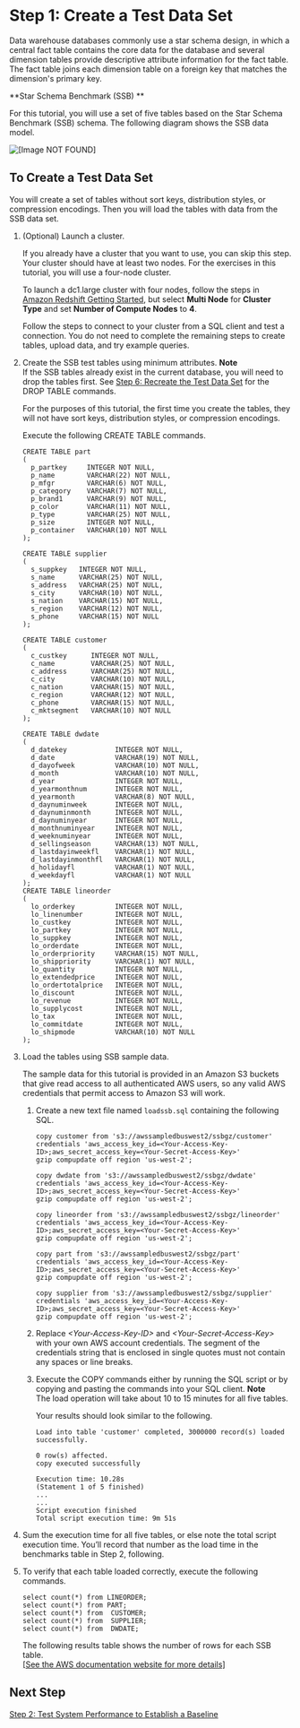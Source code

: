 # Step 1: Create a Test Data Set<a name="tutorial-tuning-tables-create-test-data"></a>

Data warehouse databases commonly use a star schema design, in which a central fact table contains the core data for the database and several dimension tables provide descriptive attribute information for the fact table\. The fact table joins each dimension table on a foreign key that matches the dimension's primary key\. 

**Star Schema Benchmark \(SSB\) **

For this tutorial, you will use a set of five tables based on the Star Schema Benchmark \(SSB\) schema\. The following diagram shows the SSB data model\. 

![\[Image NOT FOUND\]](http://docs.aws.amazon.com/redshift/latest/dg/images/tutorial-optimize-tables-ssb-data-model.png)

## To Create a Test Data Set<a name="tutorial-tuning-tables-to-create-test-data"></a>

You will create a set of tables without sort keys, distribution styles, or compression encodings\. Then you will load the tables with data from the SSB data set\.

1. \(Optional\) Launch a cluster\.

   If you already have a cluster that you want to use, you can skip this step\. Your cluster should have at least two nodes\. For the exercises in this tutorial, you will use a four\-node cluster\.

   To launch a dc1\.large cluster with four nodes, follow the steps in [Amazon Redshift Getting Started](http://docs.aws.amazon.com/redshift/latest/gsg/), but select **Multi Node** for **Cluster Type** and set **Number of Compute Nodes** to **4**\.

   Follow the steps to connect to your cluster from a SQL client and test a connection\. You do not need to complete the remaining steps to create tables, upload data, and try example queries\. 

1. Create the SSB test tables using minimum attributes\.
**Note**  
If the SSB tables already exist in the current database, you will need to drop the tables first\. See [Step 6: Recreate the Test Data Set](tutorial-tuning-tables-recreate-test-data.md) for the DROP TABLE commands\.

   For the purposes of this tutorial, the first time you create the tables, they will not have sort keys, distribution styles, or compression encodings\. 

   Execute the following CREATE TABLE commands\. 

   ```
   CREATE TABLE part 
   (
     p_partkey     INTEGER NOT NULL,
     p_name        VARCHAR(22) NOT NULL,
     p_mfgr        VARCHAR(6) NOT NULL,
     p_category    VARCHAR(7) NOT NULL,
     p_brand1      VARCHAR(9) NOT NULL,
     p_color       VARCHAR(11) NOT NULL,
     p_type        VARCHAR(25) NOT NULL,
     p_size        INTEGER NOT NULL,
     p_container   VARCHAR(10) NOT NULL
   );
   
   CREATE TABLE supplier 
   (
     s_suppkey   INTEGER NOT NULL,
     s_name      VARCHAR(25) NOT NULL,
     s_address   VARCHAR(25) NOT NULL,
     s_city      VARCHAR(10) NOT NULL,
     s_nation    VARCHAR(15) NOT NULL,
     s_region    VARCHAR(12) NOT NULL,
     s_phone     VARCHAR(15) NOT NULL
   );
   
   CREATE TABLE customer 
   (
     c_custkey      INTEGER NOT NULL,
     c_name         VARCHAR(25) NOT NULL,
     c_address      VARCHAR(25) NOT NULL,
     c_city         VARCHAR(10) NOT NULL,
     c_nation       VARCHAR(15) NOT NULL,
     c_region       VARCHAR(12) NOT NULL,
     c_phone        VARCHAR(15) NOT NULL,
     c_mktsegment   VARCHAR(10) NOT NULL
   );
   
   CREATE TABLE dwdate 
   (
     d_datekey            INTEGER NOT NULL,
     d_date               VARCHAR(19) NOT NULL,
     d_dayofweek          VARCHAR(10) NOT NULL,
     d_month              VARCHAR(10) NOT NULL,
     d_year               INTEGER NOT NULL,
     d_yearmonthnum       INTEGER NOT NULL,
     d_yearmonth          VARCHAR(8) NOT NULL,
     d_daynuminweek       INTEGER NOT NULL,
     d_daynuminmonth      INTEGER NOT NULL,
     d_daynuminyear       INTEGER NOT NULL,
     d_monthnuminyear     INTEGER NOT NULL,
     d_weeknuminyear      INTEGER NOT NULL,
     d_sellingseason      VARCHAR(13) NOT NULL,
     d_lastdayinweekfl    VARCHAR(1) NOT NULL,
     d_lastdayinmonthfl   VARCHAR(1) NOT NULL,
     d_holidayfl          VARCHAR(1) NOT NULL,
     d_weekdayfl          VARCHAR(1) NOT NULL
   );
   CREATE TABLE lineorder 
   (
     lo_orderkey          INTEGER NOT NULL,
     lo_linenumber        INTEGER NOT NULL,
     lo_custkey           INTEGER NOT NULL,
     lo_partkey           INTEGER NOT NULL,
     lo_suppkey           INTEGER NOT NULL,
     lo_orderdate         INTEGER NOT NULL,
     lo_orderpriority     VARCHAR(15) NOT NULL,
     lo_shippriority      VARCHAR(1) NOT NULL,
     lo_quantity          INTEGER NOT NULL,
     lo_extendedprice     INTEGER NOT NULL,
     lo_ordertotalprice   INTEGER NOT NULL,
     lo_discount          INTEGER NOT NULL,
     lo_revenue           INTEGER NOT NULL,
     lo_supplycost        INTEGER NOT NULL,
     lo_tax               INTEGER NOT NULL,
     lo_commitdate        INTEGER NOT NULL,
     lo_shipmode          VARCHAR(10) NOT NULL
   );
   ```

1. Load the tables using SSB sample data\.

   The sample data for this tutorial is provided in an Amazon S3 buckets that give read access to all authenticated AWS users, so any valid AWS credentials that permit access to Amazon S3 will work\. 

   1. Create a new text file named `loadssb.sql` containing the following SQL\.

      ```
      copy customer from 's3://awssampledbuswest2/ssbgz/customer' 
      credentials 'aws_access_key_id=<Your-Access-Key-ID>;aws_secret_access_key=<Your-Secret-Access-Key>' 
      gzip compupdate off region 'us-west-2';
      
      copy dwdate from 's3://awssampledbuswest2/ssbgz/dwdate' 
      credentials 'aws_access_key_id=<Your-Access-Key-ID>;aws_secret_access_key=<Your-Secret-Access-Key>' 
      gzip compupdate off region 'us-west-2';
      
      copy lineorder from 's3://awssampledbuswest2/ssbgz/lineorder' 
      credentials 'aws_access_key_id=<Your-Access-Key-ID>;aws_secret_access_key=<Your-Secret-Access-Key>'
      gzip compupdate off region 'us-west-2';
      
      copy part from 's3://awssampledbuswest2/ssbgz/part' 
      credentials 'aws_access_key_id=<Your-Access-Key-ID>;aws_secret_access_key=<Your-Secret-Access-Key>'
      gzip compupdate off region 'us-west-2';
      
      copy supplier from 's3://awssampledbuswest2/ssbgz/supplier' 
      credentials 'aws_access_key_id=<Your-Access-Key-ID>;aws_secret_access_key=<Your-Secret-Access-Key>'
      gzip compupdate off region 'us-west-2';
      ```

   1. Replace *<Your\-Access\-Key\-ID>* and *<Your\-Secret\-Access\-Key>* with your own AWS account credentials\. The segment of the credentials string that is enclosed in single quotes must not contain any spaces or line breaks\. 

   1. Execute the COPY commands either by running the SQL script or by copying and pasting the commands into your SQL client\. 
**Note**  
The load operation will take about 10 to 15 minutes for all five tables\. 

      Your results should look similar to the following\. 

      ```
      Load into table 'customer' completed, 3000000 record(s) loaded successfully.
      
      0 row(s) affected.
      copy executed successfully
      
      Execution time: 10.28s
      (Statement 1 of 5 finished)
      ...
      ...
      Script execution finished
      Total script execution time: 9m 51s
      ```

1. Sum the execution time for all five tables, or else note the total script execution time\. You’ll record that number as the load time in the benchmarks table in Step 2, following\. 

1. To verify that each table loaded correctly, execute the following commands\. 

   ```
   select count(*) from LINEORDER;
   select count(*) from PART;
   select count(*) from  CUSTOMER;
   select count(*) from  SUPPLIER;
   select count(*) from  DWDATE;
   ```

   The following results table shows the number of rows for each SSB table\.    
[\[See the AWS documentation website for more details\]](http://docs.aws.amazon.com/redshift/latest/dg/tutorial-tuning-tables-create-test-data.html)

## Next Step<a name="create-test-data-next-step"></a>

[Step 2: Test System Performance to Establish a Baseline](tutorial-tuning-tables-test-performance.md)